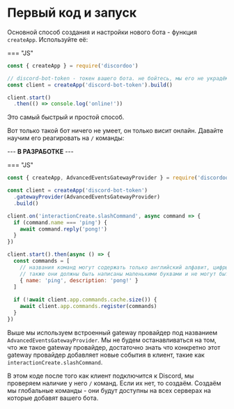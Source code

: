 # Первый код и запуск
Основной способ создания и настройки нового бота - функция `createApp`. Используйте её:

=== "JS"
```js
const { createApp } = require('discordoo')

// discord-bot-token - токен вашего бота. не бойтесь, мы его не украдём.
const client = createApp('discord-bot-token').build()

client.start()
  .then(() => console.log('online!'))
```
Это самый быстрый и простой способ.

Вот только такой бот ничего не умеет, он только висит онлайн. Давайте научим его реагировать на `/` команды:

--- **В РАЗРАБОТКЕ** ---

=== "JS"

```js
const { createApp, AdvancedEventsGatewayProvider } = require('discordoo')

const client = createApp('discord-bot-token')
  .gatewayProvider(AdvancedEventsGatewayProvider)
  .build()

client.on('interactionCreate.slashCommand', async command => {
  if (command.name === 'ping') {
    await command.reply('pong!')
  }
})

client.start().then(async () => {
  const commands = [ 
    // названия команд могут содержать только английский алфавит, цифры и -. 
    // также они должны быть написаны маленькими буквами и не могут быть длиной больше чем 32 символа.
    { name: 'ping', description: 'pong!' }
  ]
  
  if (!await client.app.commands.cache.size()) {
    await client.app.commands.register(commands)
  }
})
```
Выше мы используем встроенный gateway провайдер под названием `AdvancedEventsGatewayProvider`.
Мы не будем останавливаться на том, что же такое gateway провайдер, достаточно знать что конкретно этот gateway провайдер добавляет новые события в клиент, такие как `interactionCreate.slashCommand`.

В этом коде после того как клиент подключится к Discord, мы проверяем наличие у него `/` команд. Если их нет, то создаём.
Создаём мы глобальные команды - они будут доступны на всех серверах на которые добавят вашего бота.
